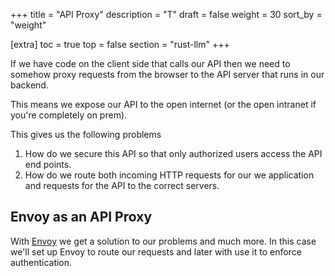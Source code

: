+++
title = "API Proxy"
description = "T"
draft = false
weight = 30
sort_by = "weight"


[extra]
toc = true
top = false
section = "rust-llm"
+++

If we have code on the client side that calls our API then we need to somehow proxy requests from the browser to the API server that runs in our backend.

This means we expose our API to the open internet (or the open intranet if you're completely on prem).

This gives us the following problems

1. How do we secure this API so that only authorized users access the API end points.
1. How do we route both incoming HTTP requests for our we application and requests for the API to the correct servers.

## Envoy as an API Proxy

With [Envoy](https://www.envoyproxy.io/) we get a solution to our problems and much more. In this case we'll set up Envoy to route our requests and later with use it to enforce authentication.